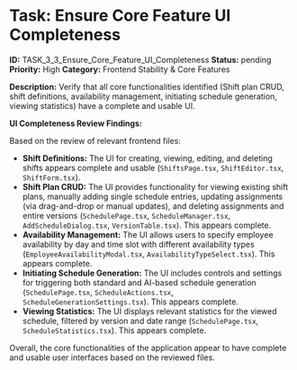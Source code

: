# Task: Ensure Core Feature UI Completeness

**ID:** TASK_3_3_Ensure_Core_Feature_UI_Completeness
**Status:** pending
**Priority:** High
**Category:** Frontend Stability & Core Features

**Description:**
Verify that all core functionalities identified (Shift plan CRUD, shift definitions, availability management, initiating schedule generation, viewing statistics) have a complete and usable UI.

**UI Completeness Review Findings:**

Based on the review of relevant frontend files:

*   **Shift Definitions:** The UI for creating, viewing, editing, and deleting shifts appears complete and usable (`ShiftsPage.tsx`, `ShiftEditor.tsx`, `ShiftForm.tsx`).
*   **Shift Plan CRUD:** The UI provides functionality for viewing existing shift plans, manually adding single schedule entries, updating assignments (via drag-and-drop or manual updates), and deleting assignments and entire versions (`SchedulePage.tsx`, `ScheduleManager.tsx`, `AddScheduleDialog.tsx`, `VersionTable.tsx`). This appears complete.
*   **Availability Management:** The UI allows users to specify employee availability by day and time slot with different availability types (`EmployeeAvailabilityModal.tsx`, `AvailabilityTypeSelect.tsx`). This appears complete.
*   **Initiating Schedule Generation:** The UI includes controls and settings for triggering both standard and AI-based schedule generation (`SchedulePage.tsx`, `ScheduleActions.tsx`, `ScheduleGenerationSettings.tsx`). This appears complete.
*   **Viewing Statistics:** The UI displays relevant statistics for the viewed schedule, filtered by version and date range (`SchedulePage.tsx`, `ScheduleStatistics.tsx`). This appears complete.

Overall, the core functionalities of the application appear to have complete and usable user interfaces based on the reviewed files.
